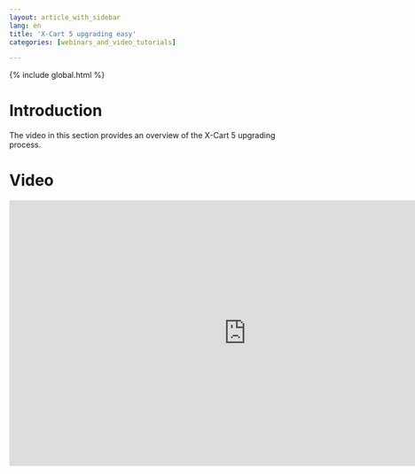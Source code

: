 ```yaml
---
layout: article_with_sidebar
lang: en
title: 'X-Cart 5 upgrading easy'
categories: [webinars_and_video_tutorials]

---
```


{% include global.html %}

# Introduction

The video in this section provides an overview of the X-Cart 5 upgrading process.

# Video

<iframe class="youtube-player" type="text/html" style="width: 853px; height: 480px" src="https://www.youtube.com/embed/1108YUZWsmc" frameborder="0"></iframe>